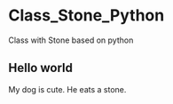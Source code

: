# Class_Stone_Python
Class with Stone based on python

## Hello world
My dog is cute. He eats a stone.
